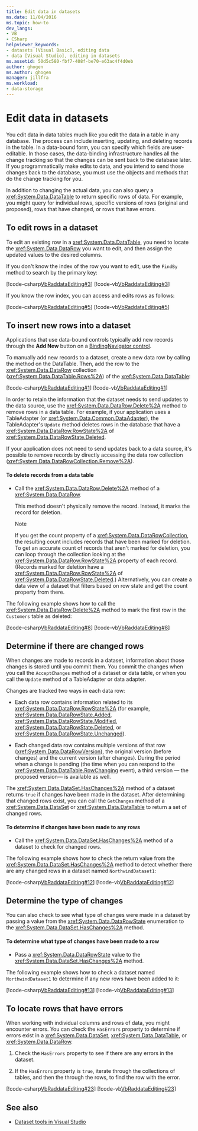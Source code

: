 ```yaml
---
title: Edit data in datasets
ms.date: 11/04/2016
ms.topic: how-to
dev_langs:
- VB
- CSharp
helpviewer_keywords:
- datasets [Visual Basic], editing data
- data [Visual Studio], editing in datasets
ms.assetid: 50d5c580-fbf7-408f-be70-e63ac4f4d0eb
author: ghogen
ms.author: ghogen
manager: jillfra
ms.workload:
- data-storage
---
```

# Edit data in datasets
You edit data in data tables much like you edit the data in a table in any database. The process can include inserting, updating, and deleting records in the table. In a data-bound form, you can specify which fields are user-editable. In those cases, the data-binding infrastructure handles all the change tracking so that the changes can be sent back to the database later. If you programmatically make edits to data, and you intend to send those changes back to the database, you must use the objects and methods that do the change tracking for you.

In addition to changing the actual data, you can also query a <xref:System.Data.DataTable> to return specific rows of data. For example, you might query for individual rows, specific versions of rows (original and proposed), rows that have changed, or rows that have errors.

## To edit rows in a dataset
To edit an existing row in a <xref:System.Data.DataTable>, you need to locate the <xref:System.Data.DataRow> you want to edit, and then assign the updated values to the desired columns.

If you don't know the index of the row you want to edit, use the `FindBy` method to search by the primary key:

[!code-csharp[VbRaddataEditing#3](../data-tools/codesnippet/CSharp/edit-data-in-datasets_1.cs)]
[!code-vb[VbRaddataEditing#3](../data-tools/codesnippet/VisualBasic/edit-data-in-datasets_1.vb)]

If you know the row index, you can access and edits rows as follows:

[!code-csharp[VbRaddataEditing#5](../data-tools/codesnippet/CSharp/edit-data-in-datasets_2.cs)]
[!code-vb[VbRaddataEditing#5](../data-tools/codesnippet/VisualBasic/edit-data-in-datasets_2.vb)]

## To insert new rows into a dataset
Applications that use data-bound controls typically add new records through the **Add New** button on a [BindingNavigator control](/dotnet/framework/winforms/controls/bindingnavigator-control-windows-forms).

To manually add new records to a dataset, create a new data row by calling the method on the DataTable. Then, add the row to the <xref:System.Data.DataRow> collection (<xref:System.Data.DataTable.Rows%2A>) of the <xref:System.Data.DataTable>:

[!code-csharp[VbRaddataEditing#1](../data-tools/codesnippet/CSharp/edit-data-in-datasets_3.cs)]
[!code-vb[VbRaddataEditing#1](../data-tools/codesnippet/VisualBasic/edit-data-in-datasets_3.vb)]

In order to retain the information that the dataset needs to send updates to the data source, use the <xref:System.Data.DataRow.Delete%2A> method to remove rows in a data table. For example, if your application uses a TableAdapter (or <xref:System.Data.Common.DataAdapter>), the TableAdapter's `Update` method deletes rows in the database that have a <xref:System.Data.DataRow.RowState%2A> of <xref:System.Data.DataRowState.Deleted>.

If your application does not need to send updates back to a data source, it's possible to remove records by directly accessing the data row collection (<xref:System.Data.DataRowCollection.Remove%2A>).

#### To delete records from a data table

- Call the <xref:System.Data.DataRow.Delete%2A> method of a <xref:System.Data.DataRow>.

     This method doesn't physically remove the record. Instead, it marks the record for deletion.

    > [!NOTE]
    > If you get the count property of a <xref:System.Data.DataRowCollection>, the resulting count includes records that have been marked for deletion. To get an accurate count of records that aren't marked for deletion, you can loop through the collection looking at the <xref:System.Data.DataRow.RowState%2A> property of each record. (Records marked for deletion have a <xref:System.Data.DataRow.RowState%2A> of <xref:System.Data.DataRowState.Deleted>.) Alternatively, you can create a data view of a dataset that filters based on row state and get the count property from there.

The following example shows how to call the <xref:System.Data.DataRow.Delete%2A> method to mark the first row in the `Customers` table as deleted:

[!code-csharp[VbRaddataEditing#8](../data-tools/codesnippet/CSharp/edit-data-in-datasets_4.cs)]
[!code-vb[VbRaddataEditing#8](../data-tools/codesnippet/VisualBasic/edit-data-in-datasets_4.vb)]

## Determine if there are changed rows
When changes are made to records in a dataset, information about those changes is stored until you commit them. You commit the changes when you call the `AcceptChanges` method of a dataset or data table, or when you call the `Update` method of a TableAdapter or data adapter.

Changes are tracked two ways in each data row:

- Each data row contains information related to its <xref:System.Data.DataRow.RowState%2A> (for example, <xref:System.Data.DataRowState.Added>, <xref:System.Data.DataRowState.Modified>, <xref:System.Data.DataRowState.Deleted>, or <xref:System.Data.DataRowState.Unchanged>).

- Each changed data row contains multiple versions of that row (<xref:System.Data.DataRowVersion>), the original version (before changes) and the current version (after changes). During the period when a change is pending (the time when you can respond to the <xref:System.Data.DataTable.RowChanging> event), a third version — the proposed version— is available as well.

The <xref:System.Data.DataSet.HasChanges%2A> method of a dataset returns `true` if changes have been made in the dataset. After determining that changed rows exist, you can call the `GetChanges` method of a <xref:System.Data.DataSet> or <xref:System.Data.DataTable> to return a set of changed rows.

#### To determine if changes have been made to any rows

- Call the <xref:System.Data.DataSet.HasChanges%2A> method of a dataset to check for changed rows.

The following example shows how to check the return value from the <xref:System.Data.DataSet.HasChanges%2A> method to detect whether there are any changed rows in a dataset named `NorthwindDataset1`:

[!code-csharp[VbRaddataEditing#12](../data-tools/codesnippet/CSharp/edit-data-in-datasets_5.cs)]
[!code-vb[VbRaddataEditing#12](../data-tools/codesnippet/VisualBasic/edit-data-in-datasets_5.vb)]

## Determine the type of changes
You can also check to see what type of changes were made in a dataset by passing a value from the <xref:System.Data.DataRowState> enumeration to the <xref:System.Data.DataSet.HasChanges%2A> method.

#### To determine what type of changes have been made to a row

- Pass a <xref:System.Data.DataRowState> value to the <xref:System.Data.DataSet.HasChanges%2A> method.

The following example shows how to check a dataset named `NorthwindDataset1` to determine if any new rows have been added to it:

[!code-csharp[VbRaddataEditing#13](../data-tools/codesnippet/CSharp/edit-data-in-datasets_6.cs)]
[!code-vb[VbRaddataEditing#13](../data-tools/codesnippet/VisualBasic/edit-data-in-datasets_6.vb)]

## To locate rows that have errors
When working with individual columns and rows of data, you might encounter errors. You can check the `HasErrors` property to determine if errors exist in a <xref:System.Data.DataSet>, <xref:System.Data.DataTable>, or <xref:System.Data.DataRow>.

1. Check the `HasErrors` property to see if there are any errors in the dataset.

2. If the `HasErrors` property is `true`, iterate through the collections of tables, and then the through the rows, to find the row with the error.

[!code-csharp[VbRaddataEditing#23](../data-tools/codesnippet/CSharp/edit-data-in-datasets_7.cs)]
[!code-vb[VbRaddataEditing#23](../data-tools/codesnippet/VisualBasic/edit-data-in-datasets_7.vb)]

## See also

- [Dataset tools in Visual Studio](../data-tools/dataset-tools-in-visual-studio.md)
